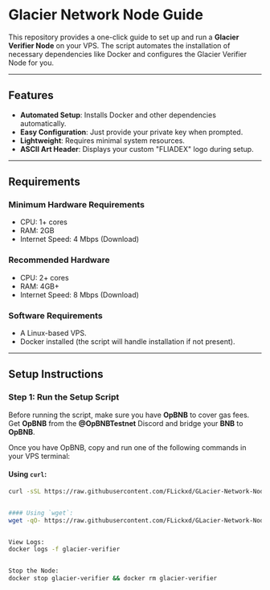 # Glacier Network Node Guide

This repository provides a one-click guide to set up and run a **Glacier Verifier Node** on your VPS. The script automates the installation of necessary dependencies like Docker and configures the Glacier Verifier Node for you.

---

## Features

- **Automated Setup**: Installs Docker and other dependencies automatically.
- **Easy Configuration**: Just provide your private key when prompted.
- **Lightweight**: Requires minimal system resources.
- **ASCII Art Header**: Displays your custom "FLIADEX" logo during setup.

---

## Requirements

### **Minimum Hardware Requirements**
- CPU: 1+ cores
- RAM: 2GB
- Internet Speed: 4 Mbps (Download)

### **Recommended Hardware**
- CPU: 2+ cores
- RAM: 4GB+
- Internet Speed: 8 Mbps (Download)

### **Software Requirements**
- A Linux-based VPS.
- Docker installed (the script will handle installation if not present).

---

## Setup Instructions

### **Step 1: Run the Setup Script**

Before running the script, make sure you have **OpBNB** to cover gas fees.  
Get **OpBNB** from the **@OpBNBTestnet** Discord and bridge your **BNB** to **OpBNB**.

Once you have OpBNB, copy and run one of the following commands in your VPS terminal:

#### Using `curl`:
```bash
curl -sSL https://raw.githubusercontent.com/FLickxd/GLacier-Network-Node-Guide/main/setup_glacier_node.sh | bash


#### Using `wget`:
wget -qO- https://raw.githubusercontent.com/FLickxd/GLacier-Network-Node-Guide/main/setup_glacier_node.sh | bash


View Logs:
docker logs -f glacier-verifier


Stop the Node:
docker stop glacier-verifier && docker rm glacier-verifier

